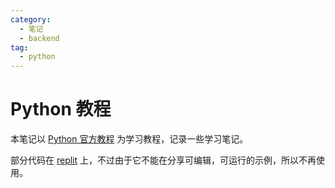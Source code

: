 ```yaml
---
category:
  - 笔记
  - backend
tag:
  - python
---
```


# Python 教程

本笔记以 [Python 官方教程](https://docs.python.org/zh-cn/3/tutorial/index.html) 为学习教程，记录一些学习笔记。

部分代码在 [replit](https://replit.com/@zhaobin/python-tutorial) 上，不过由于它不能在分享可编辑，可运行的示例，所以不再使用。

<Catalog />
